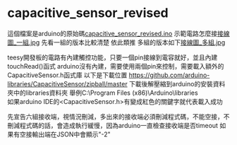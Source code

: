 # capacitive_sensor_revised

這個檔案是arduino的原始碼[capacitive_sensor_revised.ino](https://github.com/e2201822/capacitive_sensor_revised/blob/master/capacitive_sensor_revised.ino)
示範電路怎麼接[接線圖_一組.jpg](https://github.com/e2201822/capacitive_sensor_revised/blob/master/%E6%8E%A5%E7%B7%9A%E5%9C%96_%E4%B8%80%E7%B5%84.jpg)
先看一組的版本比較清楚 依此類推
多組的版本如下[接線圖_多組.jpg](https://github.com/e2201822/capacitive_sensor_revised/blob/master/%E6%8E%A5%E7%B7%9A%E5%9C%96_%E5%A4%9A%E7%B5%84.jpg)


teesy開發板的電路有內建觸控功能，只要一個pin接線到電容就好，並且內建touchRead()函式
arduino沒有內建，需要使用兩個pin來控制，需要載入額外的CapacitiveSensor.h函式庫
以下是下載位置
<https://github.com/arduino-libraries/CapacitiveSensor/zipball/master>
下載後解壓縮到arduino的安裝資料夾中的libraries資料夾 
舉例C:\Program Files (x86)\Arduino\libraries\
如果arduino IDE的<CapacitiveSensor.h>有變成紅色的關鍵字就代表載入成功

先宣告六組接收端，視情況刪減，多出來的接收端必須刪減程式碼，不能空接，不刪減程式碼的話，會造成執行緩慢，因為arduino一直檢查接收端是否timeout
如果有空接輸出端在JSON中會顯示"-2"
